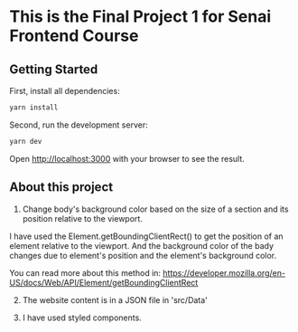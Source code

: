 # This is the Final Project 1 for Senai Frontend Course

## Getting Started

First, install all dependencies: 

```bash
yarn install
```

Second, run the development server:

```bash
yarn dev
```

Open [http://localhost:3000](http://localhost:3000) with your browser to see the result.

## About this project

1. Change body's background color based on the size of a section and its position relative to the viewport.

I have used the Element.getBoundingClientRect() to get the position of an element relative to the viewport. And the background color of the bady changes due to element's position and the element's background color.

You can read more about this method in: 
https://developer.mozilla.org/en-US/docs/Web/API/Element/getBoundingClientRect

2. The website content is in a JSON file in 'src/Data'

3. I have used styled components.


